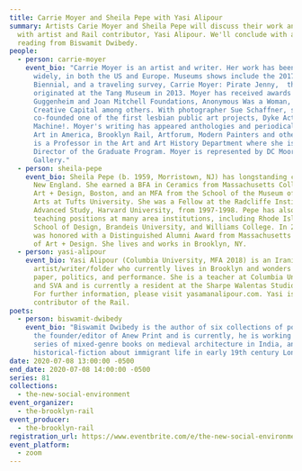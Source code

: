 ```yaml
---
title: Carrie Moyer and Sheila Pepe with Yasi Alipour
summary: Artists Carie Moyer and Sheila Pepe will discuss their work and process
  with artist and Rail contributor, Yasi Alipour. We'll conclude with a poetry
  reading from Biswamit Dwibedy.
people:
  - person: carrie-moyer
    event_bio: "Carrie Moyer is an artist and writer. Her work has been exhibited
      widely, in both the US and Europe. Museums shows include the 2017 Whitney
      Biennial, and a traveling survey, Carrie Moyer: Pirate Jenny,  that
      originated at the Tang Museum in 2013. Moyer has received awards from the
      Guggenheim and Joan Mitchell Foundations, Anonymous Was a Woman, and
      Creative Capital among others. With photographer Sue Schaffner, she
      co-founded one of the first lesbian public art projects, Dyke Action
      Machine!. Moyer's writing has appeared anthologies and periodicals such as
      Art in America, Brooklyn Rail, Artforum, Modern Painters and others. Moyer
      is a Professor in the Art and Art History Department where she is the
      Director of the Graduate Program. Moyer is represented by DC Moore
      Gallery."
  - person: sheila-pepe
    event_bio: Sheila Pepe (b. 1959, Morristown, NJ) has longstanding connections to
      New England. She earned a BFA in Ceramics from Massachusetts College of
      Art + Design, Boston, and an MFA from the School of the Museum of Fine
      Arts at Tufts University. She was a Fellow at the Radcliffe Institute for
      Advanced Study, Harvard University, from 1997-1998. Pepe has also held
      teaching positions at many area institutions, including Rhode Island
      School of Design, Brandeis University, and Williams College. In 2015, Pepe
      was honored with a Distinguished Alumni Award from Massachusetts College
      of Art + Design. She lives and works in Brooklyn, NY.
  - person: yasi-alipour
    event_bio: Yasi Alipour (Columbia University, MFA 2018) is an Iranian
      artist/writer/folder who currently lives in Brooklyn and wonders about
      paper, politics, and performance. She is a teacher at Columbia University
      and SVA and is currently a resident at the Sharpe Walentas Studio program.
      For further information, please visit yasamanalipour.com. Yasi is also a
      contributor of the Rail.
poets:
  - person: biswamit-dwibedy
    event_bio: "Biswamit Dwibedy is the author of six collections of poetry. He is
      the founder/editor of Anew Print and is currently, he is working on a
      series of mixed-genre books on medieval architecture in India, and a
      historical-fiction about immigrant life in early 19th century London. "
date: 2020-07-08 13:00:00 -0500
end_date: 2020-07-08 14:00:00 -0500
series: 81
collections:
  - the-new-social-environment
event_organizer:
  - the-brooklyn-rail
event_producer:
  - the-brooklyn-rail
registration_url: https://www.eventbrite.com/e/the-new-social-environment-81-carrie-moyer-and-sheila-pepe-tickets-112098591906
event_platform:
  - zoom
---
```

